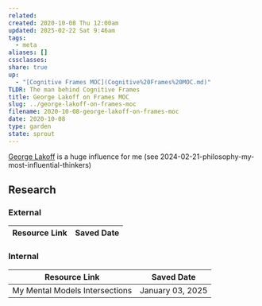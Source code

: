 ```yaml
---
related: 
created: 2020-10-08 Thu 12:00am
updated: 2025-02-22 Sat 9:46am
tags:
  - meta
aliases: []
cssclasses: 
share: true
up:
  - "[Cognitive Frames MOC](Cognitive%20Frames%20MOC.md)"
TLDR: The man behind Cognitive Frames
title: George Lakoff on Frames MOC
slug: ../george-lakoff-on-frames-moc
filename: 2020-10-08-george-lakoff-on-frames-moc
date: 2020-10-08
type: garden
state: sprout
---
```


[George Lakoff](https://cogweb.ucla.edu/CogSci/Lakoff.html) is a huge influence for me (see 2024-02-21-philosophy-my-most-influential-thinkers)

## Research

### External

| Resource Link | Saved Date |
| ------------- | ---------- |


### Internal

| Resource Link                                                                           | Saved Date       |
| --------------------------------------------------------------------------------------- | ---------------- |
| My Mental Models Intersections | January 03, 2025 |

